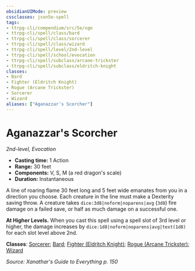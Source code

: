 ```yaml
---
obsidianUIMode: preview
cssclasses: json5e-spell
tags:
- ttrpg-cli/compendium/src/5e/xge
- ttrpg-cli/spell/class/bard
- ttrpg-cli/spell/class/sorcerer
- ttrpg-cli/spell/class/wizard
- ttrpg-cli/spell/level/2nd-level
- ttrpg-cli/spell/school/evocation
- ttrpg-cli/spell/subclass/arcane-trickster
- ttrpg-cli/spell/subclass/eldritch-knight
classes:
- Bard
- Fighter (Eldritch Knight)
- Rogue (Arcane Trickster)
- Sorcerer
- Wizard
aliases: ["Aganazzar's Scorcher"]
---
```

# Aganazzar's Scorcher
*2nd-level, Evocation*  


- **Casting time:** 1 Action
- **Range:** 30 feet
- **Components:** V, S, M (a red dragon's scale)
- **Duration:** Instantaneous

A line of roaring flame 30 feet long and 5 feet wide emanates from you in a direction you choose. Each creature in the line must make a Dexterity saving throw. A creature takes `dice:3d8|noform|noparens|avg` (`3d8`) fire damage on a failed save, or half as much damage on a successful one.

**At Higher Levels.** When you cast this spell using a spell slot of 3rd level or higher, the damage increases by `dice:1d8|noform|noparens|avg|text(1d8)` for each slot level above 2nd.

**Classes**: [Sorcerer](3-Mechanics/CLI/lists/list-spells-classes-sorcerer.md); [Bard](3-Mechanics/CLI/lists/list-spells-classes-bard.md); [Fighter (Eldritch Knight)](3-Mechanics/CLI/lists/list-spells-classes-fighter-eldritch-knight.md); [Rogue (Arcane Trickster)](3-Mechanics/CLI/lists/list-spells-classes-rogue-arcane-trickster.md); [Wizard](3-Mechanics/CLI/lists/list-spells-classes-wizard.md)

*Source: Xanathar's Guide to Everything p. 150*